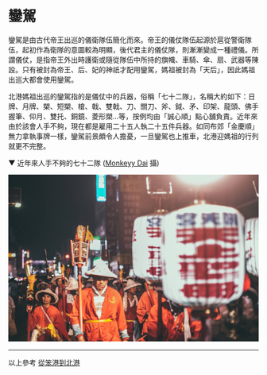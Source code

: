 # 鑾駕

鑾駕是由古代帝王出巡的儀衛隊伍簡化而來。帝王的儀仗隊伍起源於扈從警衛隊伍，起初作為衛隊的意圖較為明顯，後代君主的儀仗隊，則漸漸變成一種禮儀。所謂儀仗，是指帝王外出時護衛或隨從隊伍中所持的旗幟、車騎、傘、扇、武器等陳設。只有被封為帝王、后、妃的神祇才配用鑾駕，媽祖被封為「天后」，因此媽祖出巡大都會使用鑾駕。

北港媽祖出巡的鑾駕指的是儀仗中的兵器，俗稱「七十二隊」，名稱大約如下：日牌、月牌、槊、短槊、槍、戟、雙戟、刀、關刀、斧、鉞、矛、印架、龍頭、佛手握筆、仰月、雙托、銅鏡、菱形槊…等，按例均由「誠心順」點心舖負責。近年來由於該會人手不夠，現在都是雇用二十五人執二十五件兵器。如同布郊「金慶順」無力拿執事牌一樣，鑾駕前景頗令人擔憂，一旦鑾駕也上推車，北港迎媽祖的行列就更不完整。

▼ 近年來人手不夠的七十二隊 ([Monkeyy Dai](https://www.facebook.com/monkeyy.dai) 攝)

![](img/11036074_986717674672294_3905841354403896912_o.jpg)

---

以上參考 [從笨港到北港](http://www.cuy.ylc.edu.tw/~cuy14/eBook/ch3-4.htm)
